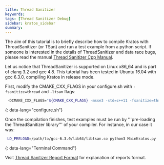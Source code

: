 ```yaml
---
title: Thread Sanitizer
keywords: 
tags: [Thread Sanitizer Debug]
sidebar: kratos_sidebar
summary: 
---
```


The aim of this tutorial is to briefly describe how to compile Kratos with ThreadSanitizer (or TSan) and run a test example from a python script. If someone is interested in the details of ThreadSanitizer and data race bugs, please read the manual [Thread Sanitizer Cpp Manual](https://github.com/google/sanitizers/wiki/).

Let us notice that ThreadSanitizer is supported on Linux x86_64 and is part of clang 3.2 and gcc 4.8. This tutorial has been tested in Ubuntu 16.04 with gcc 6.3.0, compiling Kratos in release mode.

First, modify the CMAKE_CXX_FLAGS in your configure.sh with `-fsanitize=thread` and `-ltsan` flags:

```sh
 -DCMAKE_CXX_FLAGS="${CMAKE_CXX_FLAGS} -msse3 -std=c++11 -fsanitize=thread -ltsan"     \
```
{: data-lang="configure.sh"}

Once the compilation finishes, test examples must be run by '''pre-loading the ThreadSanitizer library''' of your compiler. For instance, in our case it was:

```sh
 LD_PRELOAD=/path/to/gcc-6.3.0/lib64/libtsan.so python3 MainKratos.py
```
{: data-lang="Terminal Command"}

Visit [Thread Sanitizer Report Format](https://github.com/google/sanitizers/wiki/ThreadSanitizerReportFormat) for explanation of reports format.